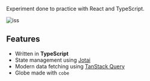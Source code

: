 Experiment done to practice with React and TypeScript.

![iss](https://github.com/jcplbr/iss/assets/81483012/75b12c9e-c70e-4950-b0be-7a10bb21ce1e)


## Features

- Written in __TypeScript__
- State management using [Jotai](https://jotai.org/)
- Modern data fetching using [TanStack Query](https://tanstack.com/query/latest)
- Globe made with `cobe`
